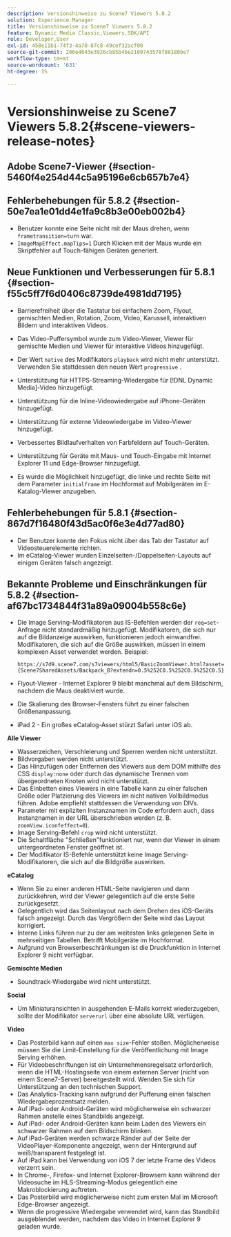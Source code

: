 ```yaml
---
description: Versionshinweise zu Scene7 Viewers 5.8.2
solution: Experience Manager
title: Versionshinweise zu Scene7 Viewers 5.8.2
feature: Dynamic Media Classic,Viewers,SDK/API
role: Developer,User
exl-id: 458e11b1-74f3-4a70-87c8-49cef32acf00
source-git-commit: 206e4643e3926cb85b4be2189743578f88180be7
workflow-type: tm+mt
source-wordcount: '631'
ht-degree: 1%

---
```


# Versionshinweise zu Scene7 Viewers 5.8.2{#scene-viewers-release-notes}

## Adobe Scene7-Viewer {#section-5460f4e254d44c5a95196e6cb657b7e4}

## Fehlerbehebungen für 5.8.2 {#section-50e7ea1e01dd4e1fa9c8b3e00eb002b4}

* Benutzer konnte eine Seite nicht mit der Maus drehen, wenn `frametransition=turn` war.
* `ImageMapEffect.mapTips=1` Durch Klicken mit der Maus wurde ein Skriptfehler auf Touch-fähigen Geräten generiert.

## Neue Funktionen und Verbesserungen für 5.8.1 {#section-f55c5ff7f6d0406c8739de4981dd7195}

* Barrierefreiheit über die Tastatur bei einfachem Zoom, Flyout, gemischten Medien, Rotation, Zoom, Video, Karussell, interaktiven Bildern und interaktiven Videos.
* Das Video-Puffersymbol wurde zum Video-Viewer, Viewer für gemischte Medien und Viewer für interaktive Videos hinzugefügt.
* Der Wert `native` des Modifikators `playback` wird nicht mehr unterstützt. Verwenden Sie stattdessen den neuen Wert `progressive` .

* Unterstützung für HTTPS-Streaming-Wiedergabe für [!DNL Dynamic Media]-Video hinzugefügt.
* Unterstützung für die Inline-Videowiedergabe auf iPhone-Geräten hinzugefügt.
* Unterstützung für externe Videowiedergabe im Video-Viewer hinzugefügt.
* Verbessertes Bildlaufverhalten von Farbfeldern auf Touch-Geräten.
* Unterstützung für Geräte mit Maus- und Touch-Eingabe mit Internet Explorer 11 und Edge-Browser hinzugefügt.
* Es wurde die Möglichkeit hinzugefügt, die linke und rechte Seite mit dem Parameter `initialframe` im Hochformat auf Mobilgeräten im E-Katalog-Viewer anzugeben.

## Fehlerbehebungen für 5.8.1 {#section-867d7f16480f43d5ac0f6e3e4d77ad80}

* Der Benutzer konnte den Fokus nicht über das Tab der Tastatur auf Videosteuerelemente richten.
* Im eCatalog-Viewer wurden Einzelseiten-/Doppelseiten-Layouts auf einigen Geräten falsch angezeigt.

## Bekannte Probleme und Einschränkungen für 5.8.2 {#section-af67bc1734844f31a89a09004b558c6e}

* Die Image Serving-Modifikatoren aus IS-Befehlen werden der `req=set`-Anfrage nicht standardmäßig hinzugefügt. Modifikatoren, die sich nur auf die Bildanzeige auswirken, funktionieren jedoch einwandfrei. Modifikatoren, die sich auf die Größe auswirken, müssen in einem komplexen Asset verwendet werden. Beispiel:

   `https://s7d9.scene7.com/s7viewers/html5/BasicZoomViewer.html?asset= {Scene7SharedAssets/Backpack_B?extendn=0.5%252C0.5%252C0.5%252C0.5}`

* Flyout-Viewer - Internet Explorer 9 bleibt manchmal auf dem Bildschirm, nachdem die Maus deaktiviert wurde.
* Die Skalierung des Browser-Fensters führt zu einer falschen Größenanpassung.
* iPad 2 - Ein großes eCatalog-Asset stürzt Safari unter iOS ab.

**Alle Viewer**

* Wasserzeichen, Verschleierung und Sperren werden nicht unterstützt.
* Bildvorgaben werden nicht unterstützt.
* Das Hinzufügen oder Entfernen des Viewers aus dem DOM mithilfe des CSS `display:none` oder durch das dynamische Trennen vom übergeordneten Knoten wird nicht unterstützt.
* Das Einbetten eines Viewers in eine Tabelle kann zu einer falschen Größe oder Platzierung des Viewers im nicht nativen Vollbildmodus führen. Adobe empfiehlt stattdessen die Verwendung von DIVs.
* Parameter mit expliziten Instanznamen im Code erfordern auch, dass Instanznamen in der URL überschrieben werden (z. B. `zoomView.iconfeffect=0`).
* Image Serving-Befehl `crop` wird nicht unterstützt.
* Die Schaltfläche &quot;Schließen&quot;funktioniert nur, wenn der Viewer in einem untergeordneten Fenster geöffnet ist.
* Der Modifikator IS-Befehle unterstützt keine Image Serving-Modifikatoren, die sich auf die Bildgröße auswirken.

**eCatalog**

* Wenn Sie zu einer anderen HTML-Seite navigieren und dann zurückkehren, wird der Viewer gelegentlich auf die erste Seite zurückgesetzt.
* Gelegentlich wird das Seitenlayout nach dem Drehen des iOS-Geräts falsch angezeigt. Durch das Vergrößern der Seite wird das Layout korrigiert.
* Interne Links führen nur zu der am weitesten links gelegenen Seite in mehrseitigen Tabellen. Betrifft Mobilgeräte im Hochformat.
* Aufgrund von Browserbeschränkungen ist die Druckfunktion in Internet Explorer 9 nicht verfügbar.

**Gemischte Medien**

* Soundtrack-Wiedergabe wird nicht unterstützt.

**Social**

* Um Miniaturansichten in ausgehenden E-Mails korrekt wiederzugeben, sollte der Modifikator `serverurl` über eine absolute URL verfügen.

**Video**

* Das Posterbild kann auf einen `max size`-Fehler stoßen. Möglicherweise müssen Sie die Limit-Einstellung für die Veröffentlichung mit Image Serving erhöhen.
* Für Videobeschriftungen ist ein Unternehmensregelsatz erforderlich, wenn die HTML-Hostingseite von einem externen Server (nicht von einem Scene7-Server) bereitgestellt wird. Wenden Sie sich für Unterstützung an den technischen Support.
* Das Analytics-Tracking kann aufgrund der Pufferung einen falschen Wiedergabeprozentsatz melden.
* Auf iPad- oder Android-Geräten wird möglicherweise ein schwarzer Rahmen anstelle eines Standbilds angezeigt.
* Auf iPad- oder Android-Geräten kann beim Laden des Viewers ein schwarzer Rahmen auf dem Bildschirm blinken.
* Auf iPad-Geräten werden schwarze Ränder auf der Seite der VideoPlayer-Komponente angezeigt, wenn der Hintergrund auf weiß/transparent festgelegt ist.
* Auf iPad kann bei Verwendung von iOS 7 der letzte Frame des Videos verzerrt sein.
* In Chrome-, Firefox- und Internet Explorer-Browsern kann während der Videosuche im HLS-Streaming-Modus gelegentlich eine Makroblockierung auftreten.
* Das Posterbild wird möglicherweise nicht zum ersten Mal im Microsoft Edge-Browser angezeigt.
* Wenn die progressive Wiedergabe verwendet wird, kann das Standbild ausgeblendet werden, nachdem das Video in Internet Explorer 9 geladen wurde.
